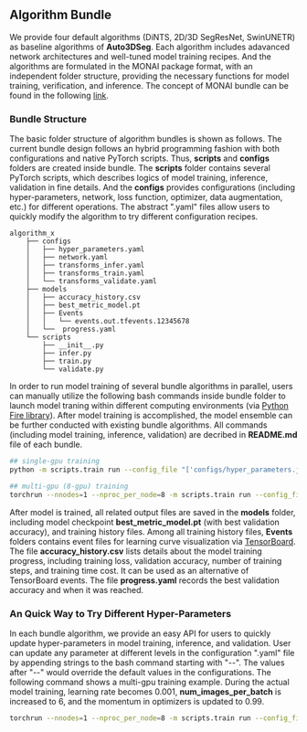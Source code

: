 ## Algorithm Bundle

We provide four default algorithms (DiNTS, 2D/3D SegResNet, SwinUNETR) as baseline algorithms of **Auto3DSeg**. Each algorithm includes adavanced network architectures and well-tuned model training recipes. And the algorithms are formulated in the MONAI package format, with an independent folder structure, providing the necessary functions for model training, verification, and inference. The concept of MONAI bundle can be found in the following [link](https://docs.monai.io/en/latest/mb_specification.html).

### Bundle Structure

The basic folder structure of algorithm bundles is shown as follows. The current bundle design follows an hybrid programming fashion with both configurations and native PyTorch scripts. Thus, **scripts** and **configs** folders are created inside bundle. The **scripts** folder contains several PyTorch scripts, which describes logics of model training, inference, validation in fine details. And the **configs** provides configurations (including hyper-parameters, network, loss function, optimizer, data augmentation, etc.) for different operations. The abstract ".yaml" files allow users to quickly modify the algorithm to try different configuration recipes.

```
algorithm_x
    ├── configs
    │   ├── hyper_parameters.yaml
    │   ├── network.yaml
    │   ├── transforms_infer.yaml
    │   ├── transforms_train.yaml
    │   └── transforms_validate.yaml
    ├── models
    │   ├── accuracy_history.csv
    │   ├── best_metric_model.pt
    │   ├── Events
    │   │   └── events.out.tfevents.12345678
    │   └──  progress.yaml
    └── scripts
	    ├── __init__.py
        ├── infer.py
	    ├── train.py
	    └── validate.py
```

In order to run model training of several bundle algorithms in parallel, users can manually utilize the following bash commands inside bundle folder to launch model traning within different computing environments (via [Python Fire library](https://github.com/google/python-fire)). After model training is accomplished, the model ensemble can be further conducted with existing bundle algorithms. All commands (including model training, inference, validation) are decribed in **README.md** file of each bundle.

```bash
## single-gpu training
python -m scripts.train run --config_file "['configs/hyper_parameters.json','configs/network.yaml','configs/transforms_train.json','configs/transforms_validate.json']"

## multi-gpu (8-gpu) training
torchrun --nnodes=1 --nproc_per_node=8 -m scripts.train run --config_file "['configs/hyper_parameters.json','configs/network.yaml','configs/transforms_train.json','configs/transforms_validate.json']"
```

After model is trained, all related output files are saved in the **models** folder, including model checkpoint **best_metric_model.pt** (with best validation accuracy), and training history files. Among all training history files, **Events** folders contains event files for learning curve visualization via [TensorBoard](https://www.tensorflow.org/tensorboard). The file **accuracy_history.csv** lists details about the model training progress, including training loss, validation accuracy, number of training steps, and training time cost. It can be used as an alternative of TensorBoard events. The file **progress.yaml** records the best validation accuracy and when it was reached.

### An Quick Way to Try Different Hyper-Parameters

In each bundle algorithm, we provide an easy API for users to quickly update hyper-parameters in model training, inference, and validation. User can update any parameter at different levels in the configuration ".yaml" file by appending strings to the bash command starting with "--". The values after "--" would override the default values in the configurations. The following command shows a multi-gpu training example. During the actual model training, learning rate becomes 0.001, **num_images_per_batch** is increased to 6, and the momentum in optimizers  is updated to 0.99.

```bash
torchrun --nnodes=1 --nproc_per_node=8 -m scripts.train run --config_file "['configs/hyper_parameters.json','configs/network.yaml','configs/transforms_train.json','configs/transforms_validate.json']  --learning_rate 0.001 --num_images_per_batch 6 --optimizer#momentum 0.99"
```
